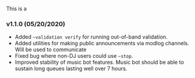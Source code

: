 This is a

### v1.1.0 (05/20/2020)

 * Added `~validation verify` for running out-of-band validation.
 * Added utilities for making public announcements via modlog channels. Will be
   used to communicate
 * Fixed bug where non-DJ users could use `~stop`.
 * Improved stability of music bot features. Music bot should be able to sustain
   long queues lasting well over 7 hours.
